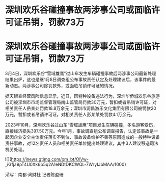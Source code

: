 # 深圳欢乐谷碰撞事故两涉事公司或面临许可证吊销，罚款73万

# 深圳欢乐谷碰撞事故两涉事公司或面临许可证吊销，罚款73万

3月4日，深圳欢乐谷“雪域雄鹰”过山车发生车辆碰撞事故后两涉事公司最新处理结果出炉，这也是继1月8日调查组公布事故责任认定及处理建议后，该事件的最新动态。两涉事公司除罚款外，或面临吊销许可证的情况。

据天眼查经营风险信息显示，近日，因特种设备违法行为，深圳华侨城欢乐谷旅游公司被深圳市市场监督管理局南山监管局罚款30万元，暂扣或者吊销许可证，对相关责任人岳某处罚款18.8万余元；深圳市润昌游乐文化集团有限公司被罚款20万元，暂扣或者吊销许可证，对相关责任人彭某某处罚款4.1万余元。

2023年10月，深圳欢乐谷过山车“雪域雄鹰”项目发生车辆碰撞，多名游客受伤，直接经济损失397.50万元。今年1月，事故调查组公布调查报告，认定该事故是一起因企业安全主体责任落实不到位、事故设备维护不善等原因造成的一般特种设备责任事故，对12名责任人员和相关责任单位提出处理建议，其中3人建议移送司法机关处理。

![](https://inews.gtimg.com/om_bt/OlVw-
_iGfja9pT4U0Xk6p5q2A1eNDtDKCWQL-7WryIJbMAA/1000)

采写：南都·湾财社 记者陈盈珊

